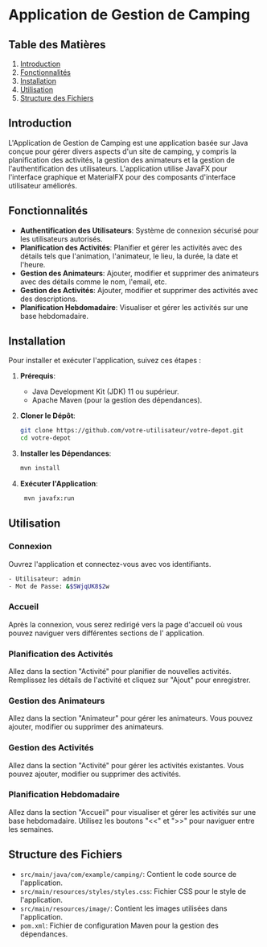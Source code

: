 # Application de Gestion de Camping

## Table des Matières

1. [Introduction](#introduction)
2. [Fonctionnalités](#fonctionnalités)
3. [Installation](#installation)
4. [Utilisation](#utilisation)
5. [Structure des Fichiers](#structure-des-fichiers)

## Introduction

L'Application de Gestion de Camping est une application basée sur Java conçue pour gérer divers aspects d'un site de
camping, y compris la planification des activités, la gestion des animateurs et la gestion de l'authentification des
utilisateurs. L'application utilise JavaFX pour l'interface graphique et MaterialFX pour des composants d'interface
utilisateur améliorés.

## Fonctionnalités

- **Authentification des Utilisateurs**: Système de connexion sécurisé pour les utilisateurs autorisés.
- **Planification des Activités**: Planifier et gérer les activités avec des détails tels que l'animation, l'animateur,
  le lieu, la durée, la date et l'heure.
- **Gestion des Animateurs**: Ajouter, modifier et supprimer des animateurs avec des détails comme le nom, l'email, etc.
- **Gestion des Activités**: Ajouter, modifier et supprimer des activités avec des descriptions.
- **Planification Hebdomadaire**: Visualiser et gérer les activités sur une base hebdomadaire.

## Installation

Pour installer et exécuter l'application, suivez ces étapes :

1. **Prérequis**:
    - Java Development Kit (JDK) 11 ou supérieur.
    - Apache Maven (pour la gestion des dépendances).

2. **Cloner le Dépôt**:
   ```bash
   git clone https://github.com/votre-utilisateur/votre-depot.git
   cd votre-depot

3. **Installer les Dépendances**:
   ```bash
   mvn install

4. **Exécuter l'Application**:
   ```bash
    mvn javafx:run

## Utilisation

### Connexion

Ouvrez l'application et connectez-vous avec vos identifiants.

```bash
- Utilisateur: admin
- Mot de Passe: &$SWjqUK8$2w
```


### Accueil

Après la connexion, vous serez redirigé vers la page d'accueil où vous pouvez naviguer vers différentes sections de l'
application.

### Planification des Activités

Allez dans la section "Activité" pour planifier de nouvelles activités.
Remplissez les détails de l'activité et cliquez sur "Ajout" pour enregistrer.

### Gestion des Animateurs

Allez dans la section "Animateur" pour gérer les animateurs.
Vous pouvez ajouter, modifier ou supprimer des animateurs.

### Gestion des Activités

Allez dans la section "Activité" pour gérer les activités existantes.
Vous pouvez ajouter, modifier ou supprimer des activités.

### Planification Hebdomadaire

Allez dans la section "Accueil" pour visualiser et gérer les activités sur une base hebdomadaire.
Utilisez les boutons "<<" et ">>" pour naviguer entre les semaines.

## Structure des Fichiers

- `src/main/java/com/example/camping/`: Contient le code source de l'application.
- `src/main/resources/styles/styles.css`: Fichier CSS pour le style de l'application.
- `src/main/resources/image/`: Contient les images utilisées dans l'application.
- `pom.xml`: Fichier de configuration Maven pour la gestion des dépendances.



